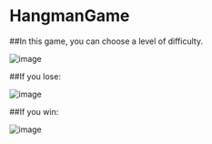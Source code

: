 # HangmanGame

##In this game, you can choose a level of difficulty.

![image](https://user-images.githubusercontent.com/60651308/121776691-988b6980-cb8e-11eb-8b99-502171e3d667.png)

##If you lose:

![image](https://user-images.githubusercontent.com/60651308/121776751-e6a06d00-cb8e-11eb-80d1-9ea00700372a.png)

##If you win:

![image](https://user-images.githubusercontent.com/60651308/121776730-ce305280-cb8e-11eb-9843-412f8234d20a.png)
